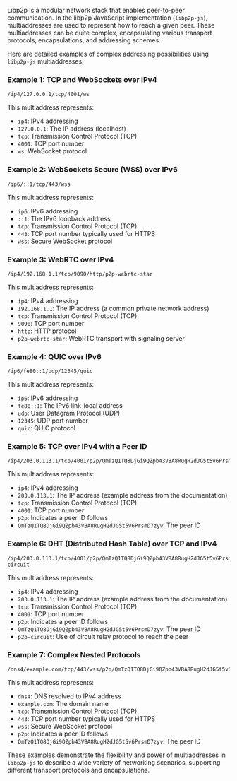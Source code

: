 Libp2p is a modular network stack that enables peer-to-peer communication. In the libp2p JavaScript implementation (`libp2p-js`), multiaddresses are used to represent how to reach a given peer. These multiaddresses can be quite complex, encapsulating various transport protocols, encapsulations, and addressing schemes.

Here are detailed examples of complex addressing possibilities using `libp2p-js` multiaddresses:

### Example 1: TCP and WebSockets over IPv4

```Plain
/ip4/127.0.0.1/tcp/4001/ws
```

This multiaddress represents:

- `ip4`: IPv4 addressing
- `127.0.0.1`: The IP address (localhost)
- `tcp`: Transmission Control Protocol (TCP)
- `4001`: TCP port number
- `ws`: WebSocket protocol

### Example 2: WebSockets Secure (WSS) over IPv6

```Plain
/ip6/::1/tcp/443/wss
```

This multiaddress represents:

- `ip6`: IPv6 addressing
- `::1`: The IPv6 loopback address
- `tcp`: Transmission Control Protocol (TCP)
- `443`: TCP port number typically used for HTTPS
- `wss`: Secure WebSocket protocol

### Example 3: WebRTC over IPv4

```Plain
/ip4/192.168.1.1/tcp/9090/http/p2p-webrtc-star
```

This multiaddress represents:

- `ip4`: IPv4 addressing
- `192.168.1.1`: The IP address (a common private network address)
- `tcp`: Transmission Control Protocol (TCP)
- `9090`: TCP port number
- `http`: HTTP protocol
- `p2p-webrtc-star`: WebRTC transport with signaling server

### Example 4: QUIC over IPv6

```Plain
/ip6/fe80::1/udp/12345/quic
```

This multiaddress represents:

- `ip6`: IPv6 addressing
- `fe80::1`: The IPv6 link-local address
- `udp`: User Datagram Protocol (UDP)
- `12345`: UDP port number
- `quic`: QUIC protocol

### Example 5: TCP over IPv4 with a Peer ID

```Plain
/ip4/203.0.113.1/tcp/4001/p2p/QmTzQ1TQ8DjGi9QZpb43VBA8RugH2dJG5t5v6PrsmD7zyv
```

This multiaddress represents:

- `ip4`: IPv4 addressing
- `203.0.113.1`: The IP address (example address from the documentation)
- `tcp`: Transmission Control Protocol (TCP)
- `4001`: TCP port number
- `p2p`: Indicates a peer ID follows
- `QmTzQ1TQ8DjGi9QZpb43VBA8RugH2dJG5t5v6PrsmD7zyv`: The peer ID

### Example 6: DHT (Distributed Hash Table) over TCP and IPv4

```Plain
/ip4/203.0.113.1/tcp/4001/p2p/QmTzQ1TQ8DjGi9QZpb43VBA8RugH2dJG5t5v6PrsmD7zyv/p2p-circuit
```

This multiaddress represents:

- `ip4`: IPv4 addressing
- `203.0.113.1`: The IP address (example address from the documentation)
- `tcp`: Transmission Control Protocol (TCP)
- `4001`: TCP port number
- `p2p`: Indicates a peer ID follows
- `QmTzQ1TQ8DjGi9QZpb43VBA8RugH2dJG5t5v6PrsmD7zyv`: The peer ID
- `p2p-circuit`: Use of circuit relay protocol to reach the peer

### Example 7: Complex Nested Protocols

```Plain
/dns4/example.com/tcp/443/wss/p2p/QmTzQ1TQ8DjGi9QZpb43VBA8RugH2dJG5t5v6PrsmD7zyv
```

This multiaddress represents:

- `dns4`: DNS resolved to IPv4 address
- `example.com`: The domain name
- `tcp`: Transmission Control Protocol (TCP)
- `443`: TCP port number typically used for HTTPS
- `wss`: Secure WebSocket protocol
- `p2p`: Indicates a peer ID follows
- `QmTzQ1TQ8DjGi9QZpb43VBA8RugH2dJG5t5v6PrsmD7zyv`: The peer ID

These examples demonstrate the flexibility and power of multiaddresses in `libp2p-js` to describe a wide variety of networking scenarios, supporting different transport protocols and encapsulations.